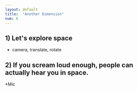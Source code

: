 ```yaml
---
layout: default
title:  "Another Dimension"
num: 6
---
```


## 1) Let's explore space
 * camera, translate, rotate


## 2) If you scream loud enough, people can actually hear you in space.
 *Mic
